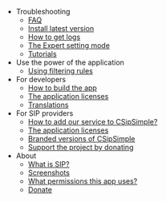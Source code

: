   * Troubleshooting
    * [FAQ](FAQ.md)
    * [Install latest version](HowToInstallDevVersion.md)
    * [How to get logs](HowToCollectLogs.md)
    * [The Expert setting mode](ExpertSettingMode.md)
    * [Tutorials](Tutorials.md)
  * Use the power of the application
    * [Using filtering rules](UsingFilters.md)
  * For developers
    * [How to build the app](HowToBuild.md)
    * [The application licenses](Licensing.md)
    * [Translations](Translations.md)
  * For SIP providers
    * [How to add our service to CSipSimple?](AddASipProvider.md)
    * [The application licenses](Licensing.md)
    * [Branded versions of CSipSimple](BrandedVersionsOfCSipSimple.md)
    * [Support the project by donating](Donate.md)
  * About
    * [What is SIP?](WhatIsSIP.md)
    * [Screenshots](Screenshots.md)
    * [What permissions this app uses?](PermissionsUse.md)
    * [Donate](Donate.md)